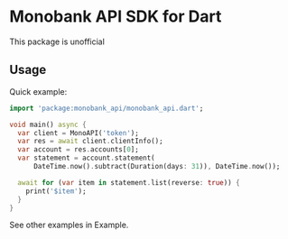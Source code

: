 # Monobank API SDK for Dart

This package is unofficial

## Usage

Quick example:

```dart
import 'package:monobank_api/monobank_api.dart';

void main() async {
  var client = MonoAPI('token');
  var res = await client.clientInfo();
  var account = res.accounts[0];
  var statement = account.statement(
      DateTime.now().subtract(Duration(days: 31)), DateTime.now());

  await for (var item in statement.list(reverse: true)) {
    print('$item');
  }
}

```

See other examples in Example.
